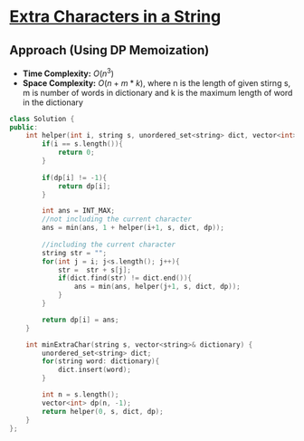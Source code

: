 # [Extra Characters in a String](https://leetcode.com/problems/extra-characters-in-a-string/)

## Approach (Using DP Memoization)

- **Time Complexity:** $O(n^3)$
- **Space Complexity:** $O(n + m*k)$, where n is the length of given stirng s, m is number of words in dictionary and k is the maximum length of word in the dictionary


```cpp
class Solution {
public:
    int helper(int i, string s, unordered_set<string> dict, vector<int>& dp){
        if(i == s.length()){
            return 0;
        }
        
        if(dp[i] != -1){
            return dp[i];
        }

        int ans = INT_MAX;
        //not including the current character
        ans = min(ans, 1 + helper(i+1, s, dict, dp));
        
        //including the current character
        string str = "";
        for(int j = i; j<s.length(); j++){
            str =  str + s[j];
            if(dict.find(str) != dict.end()){
                ans = min(ans, helper(j+1, s, dict, dp));
            }
        }

        return dp[i] = ans;
    }

    int minExtraChar(string s, vector<string>& dictionary) {
        unordered_set<string> dict;
        for(string word: dictionary){
            dict.insert(word);
        }

        int n = s.length();
        vector<int> dp(n, -1);
        return helper(0, s, dict, dp);
    }
};
```